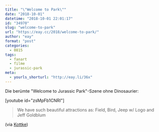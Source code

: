 ```yaml
---
title: "\"Welcome to Park\""
date: "2018-10-01"
datetime: "2018-10-01 22:01:17"
id: "34970"
slug: "welcome-to-park"
url: "https://eay.cc/2018/welcome-to-park/"
author: "eay"
format: "post"
categories:
  - 0815
tags:
  - fanart
  - filme
  - jurassic-park
meta:
  - yourls_shorturl: "http://eay.li/36x"
---
```


Die berümte "Welcome to Jurassic Park"-Szene ohne Dinosaurier:

\[youtube id="zsMpFb1CNRI"\]

> We have such beautiful attractions as: Field, Bird, Jeep w/ Logo and Jeff Goldblum

(via [Kottke](https://kottke.org/18/10/the-welcome-to-jurassic-park-scene-but-with-the-dinosaurs-digitally-removed))
